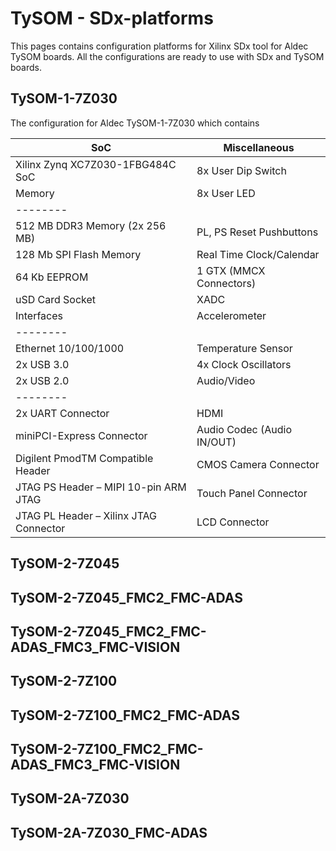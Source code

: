 # TySOM - SDx-platforms

This pages contains configuration platforms for Xilinx SDx tool for Aldec TySOM boards. All the configurations are ready to use with SDx and TySOM boards.

## TySOM-1-7Z030

The configuration for Aldec TySOM-1-7Z030 which contains

SoC   | Miscellaneous
--------|-----------
Xilinx Zynq XC7Z030-1FBG484C SoC      |8x User Dip Switch
Memory	| 8x User LED
--------| 
512 MB DDR3 Memory (2x 256 MB) | PL, PS Reset Pushbuttons
128 Mb SPI Flash Memory | Real Time Clock/Calendar
64 Kb EEPROM |1 GTX (MMCX Connectors)
uSD Card Socket | XADC
Interfaces | Accelerometer
--------| 
Ethernet 10/100/1000 |Temperature Sensor
2x USB 3.0 |4x Clock Oscillators
2x USB 2.0 | Audio/Video
 |--------
2x UART Connector | HDMI
miniPCI-Express Connector | Audio Codec (Audio IN/OUT)
Digilent PmodTM Compatible Header |CMOS Camera Connector
JTAG PS Header – MIPI 10-pin ARM JTAG |Touch Panel Connector
JTAG PL Header – Xilinx JTAG Connector |LCD Connector

## TySOM-2-7Z045

## TySOM-2-7Z045_FMC2_FMC-ADAS

## TySOM-2-7Z045_FMC2_FMC-ADAS_FMC3_FMC-VISION

## TySOM-2-7Z100

## TySOM-2-7Z100_FMC2_FMC-ADAS

## TySOM-2-7Z100_FMC2_FMC-ADAS_FMC3_FMC-VISION

## TySOM-2A-7Z030

## TySOM-2A-7Z030_FMC-ADAS
